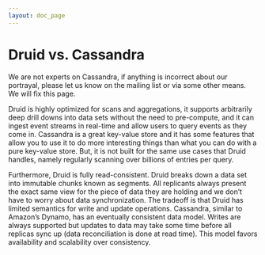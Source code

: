 ```yaml
---
layout: doc_page
---
```


Druid vs. Cassandra
===================


We are not experts on Cassandra, if anything is incorrect about our portrayal, please let us know on the mailing list or via some other means.  We will fix this page.

Druid is highly optimized for scans and aggregations, it supports arbitrarily deep drill downs into data sets without the need to pre-compute, and it can ingest event streams in real-time and allow users to query events as they come in. Cassandra is a great key-value store and it has some features that allow you to use it to do more interesting things than what you can do with a pure key-value store. But, it is not built for the same use cases that Druid handles, namely regularly scanning over billions of entries per query.

Furthermore, Druid is fully read-consistent. Druid breaks down a data set into immutable chunks known as segments. All replicants always present the exact same view for the piece of data they are holding and we don’t have to worry about data synchronization. The tradeoff is that Druid has limited semantics for write and update operations. Cassandra, similar to Amazon’s Dynamo, has an eventually consistent data model. Writes are always supported but updates to data may take some time before all replicas sync up (data reconciliation is done at read time). This model favors availability and scalability over consistency.
